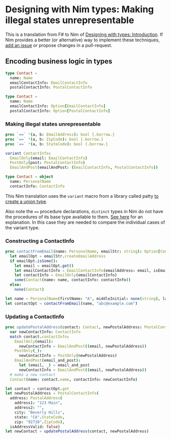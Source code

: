 # Designing with Nim types: Making illegal states unrepresentable

This is a translation from F# to Nim of [Designing with types: Introduction](https://fsharpforfunandprofit.com/posts/designing-with-types-intro/).
If Nim provides a better (or alternative) way to implement these techniques, [add an issue](https://github.com/eterps/designing-with-nim-types/issues?utf8=%E2%9C%93&q=is%3Aissue) or propose changes in a pull-request.

## Encoding business logic in types

```nim
type Contact =
  name: Name
  emailContactInfo: EmailContactInfo
  postalContactInfo: PostalContactInfo
```

```nim
type Contact =
  name: Name
  emailContactInfo: Option[EmailContactInfo]
  postalContactInfo: Option[PostalContactInfo]
```

### Making illegal states unrepresentable

```nim
proc `==` *(a, b: EmailAddress): bool {.borrow.}
proc `==` *(a, b: ZipCode): bool {.borrow.}
proc `==` *(a, b: StateCode): bool {.borrow.}

variant ContactInfo:
  EmailOnly(email: EmailContactInfo)
  PostOnly(post: PostalContactInfo)
  EmailAndPost(emailAndPost: (EmailContactInfo, PostalContactInfo))

type Contact = object
  name: PersonalName
  contactInfo: ContactInfo
```

This Nim translation uses the `variant` macro from a library called patty [to create a union type](https://github.com/andreaferretti/patty#constructing-variant-objects).

Also note the `==` procedure declarations, `distinct` types in Nim do not have the procedures of its base type available to them.
[See here](https://nim-by-example.github.io/types/distinct/) for an explanation.
In this case they are needed to compare the individual cases of the variant type.

### Constructing a ContactInfo

```nim
proc contactFromEmail(name: PersonalName, emailStr: string): Option[Contact] =
  let emailOpt = emailStr.createEmailAddress
  if emailOpt.isSome():
    let email = emailOpt.get()
    let emailContactInfo = EmailContactInfo(emailAddress: email, isEmailVerfied: false)
    let contactInfo = EmailOnly(emailContactInfo)
    some(Contact(name: name, contactInfo: contactInfo))
  else:
    none(Contact)

let name = PersonalName(firstName: "A", middleInitial: none(string), lastName: "Smith")
let contactOpt = contactFromEmail(name, "abc@example.com")
```

### Updating a ContactInfo

```nim
proc updatePostalAddress(contact: Contact, newPostalAddress: PostalContactInfo): Contact =
  var newContactInfo: ContactInfo
  match contact.contactInfo:
    EmailOnly(email):
      newContactInfo = EmailAndPost((email, newPostalAddress))
    PostOnly(_):
      newContactInfo = PostOnly(newPostalAddress)
    EmailAndPost(email_and_post):
      let (email, _) = email_and_post
      newContactInfo = EmailAndPost((email, newPostalAddress))
  # make a new contact
  Contact(name: contact.name, contactInfo: newContactInfo)

let contact = contactOpt.get
let newPostalAddress = PostalContactInfo(
  address: PostalAddress(
    address1: "123 Main",
    address2: "",
    city: "Beverly Hills",
    state: "CA".StateCode,
    zip: "92710".ZipCode),
  isAddressValid: false)
let newContact = updatePostalAddress(contact, newPostalAddress)
```
